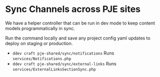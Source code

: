 # Sync Channels across PJE sites

We have a helper controller that can be run in dev mode to keep content models programmatically in sync.

Run the command locally and save any project config yaml updates to deploy on staging or production.

- `ddev craft pje-shared/sync/notifications` Runs `services/Notifications.php`
- `ddev craft pje-shared/sync/external-links` Runs `services/ExternalLinksSectionSync.php`
